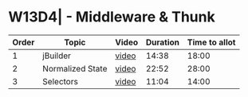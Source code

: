 # W13D4| - Middleware & Thunk

| Order | Topic            | Video          | Duration | Time to allot |
| ----- | ---------------- | -------------- | -------- | ------------- |
| 1     | jBuilder         | [video][vid 1] | 14:38    | 18:00         |
| 2     | Normalized State | [video][vid 2] | 22:52    | 28:00         |
| 3     | Selectors        | [video][vid 3] | 11:04    | 14:00         |

[vid 1]: https://vimeo.com/342109524/a7330bc8be
[vid 2]: https://vimeo.com/342110042/a8cc9b7eb4
[vid 3]: https://vimeo.com/342111584/0dc123de35

